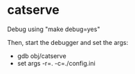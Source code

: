 catserve
========
Debug using "make debug=yes"

Then, start the debugger and set the args:

   * gdb obj/catserve
   * set args -r=. -c=./config.ini
